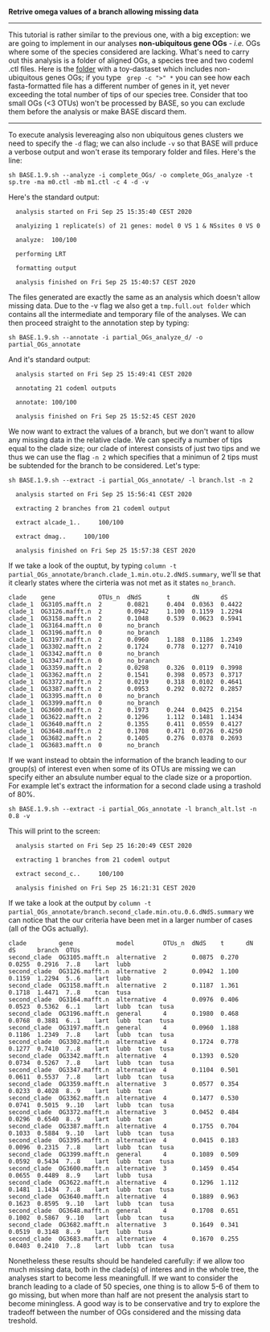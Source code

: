 **Retrive omega values of a branch allowing missing data**

---

This tutorial is rather similar to the previous one, with a big exception: 
we are going to implement in our analyses **non-ubiquitous gene OGs** - _i.e._ OGs where some of the species considered are lacking.
What's need to carry out this analysis is a folder of aligned OGs, a species tree and two codeml .ctl files. Here is the 
[folder](https://github.com/for-giobbe/BASE/tree/master/example/_partials_OGs) with a toy-dastaset which includes non-ubiquitous genes OGs; if 
you type ``` grep -c ">" *``` you can see how each fasta-formatted file has a different number of genes in it, yet never exceeding the total number of tips of our species tree.
Consider that too small OGs (<3 OTUs) won't be processed by BASE, so you can exclude them before the analysis or make BASE discard them.

---

To execute analysis levereaging also non ubiquitous genes clusters we need to specify the ```-d``` flag; we can also include ```-v``` so that BASE will prduce a verbose output
and won't erase its temporary folder and files. Here's the line:

```sh BASE.1.9.sh --analyze -i complete_OGs/ -o complete_OGs_analyze -t sp.tre -ma m0.ctl -mb m1.ctl -c 4 -d -v```

Here's the standard output:

```
  analysis started on Fri Sep 25 15:35:40 CEST 2020

  analyizing 1 replicate(s) of 21 genes: model 0 VS 1 & NSsites 0 VS 0 

  analyze:	100/100

  performing LRT 

  formatting output 

  analysis finished on Fri Sep 25 15:40:57 CEST 2020 
```

The files generated are exactly the same as an analysis which doesn't allow missing data.
Due to the -v flag we also get a ```tmp.full.out folder``` which contains all the intermediate and temporary file of the analyses. 
We can then proceed straight to the annotation step by typing:

```sh BASE.1.9.sh --annotate -i partial_OGs_analyze_d/ -o partial_OGs_annotate```

And it's standard output:

```
  analysis started on Fri Sep 25 15:49:41 CEST 2020

  annotating 21 codeml outputs 

  annotate:	100/100

  analysis finished on Fri Sep 25 15:52:45 CEST 2020 
```

We now want to extract the values of a branch, but we don't want to allow any missing data in the relative clade. We
can specify a number of tips equal to the clade size; our clade of interest consists of just two tips and we thus we can use the flag ```-n 2```
which specifies that a minimun of 2 tips must be subtended for the branch to be considered. Let's type:

```sh BASE.1.9.sh --extract -i partial_OGs_annotate/ -l branch.lst -n 2```

```
  analysis started on Fri Sep 25 15:56:41 CEST 2020

  extracting 2 branches from 21 codeml output 

  extract alcade_1..	 100/100

  extract dmag..	 100/100 
 
  analysis finished on Fri Sep 25 15:57:38 CEST 2020 
```

If we take a look of the ouptut, by typing ```column -t partial_OGs_annotate/branch.clade_1.min.otu.2.dNdS.summary```,
we'll se that it clearly states where the cirteria was not met as it states ```no_branch```.

```
clade    gene            OTUs_n  dNdS       t      dN      dS
clade_1  OG3105.mafft.n  2       0.0821     0.404  0.0363  0.4422
clade_1  OG3126.mafft.n  2       0.0942     1.100  0.1159  1.2294
clade_1  OG3158.mafft.n  2       0.1048     0.539  0.0623  0.5941
clade_1  OG3164.mafft.n  0       no_branch
clade_1  OG3196.mafft.n  0       no_branch
clade_1  OG3197.mafft.n  2       0.0960     1.188  0.1186  1.2349
clade_1  OG3302.mafft.n  2       0.1724     0.778  0.1277  0.7410
clade_1  OG3342.mafft.n  0       no_branch
clade_1  OG3347.mafft.n  0       no_branch
clade_1  OG3359.mafft.n  2       0.0298     0.326  0.0119  0.3998
clade_1  OG3362.mafft.n  2       0.1541     0.398  0.0573  0.3717
clade_1  OG3372.mafft.n  2       0.0219     0.318  0.0102  0.4641
clade_1  OG3387.mafft.n  2       0.0953     0.292  0.0272  0.2857
clade_1  OG3395.mafft.n  0       no_branch
clade_1  OG3399.mafft.n  0       no_branch
clade_1  OG3600.mafft.n  2       0.1973     0.244  0.0425  0.2154
clade_1  OG3622.mafft.n  2       0.1296     1.112  0.1481  1.1434
clade_1  OG3640.mafft.n  2       0.1355     0.411  0.0559  0.4127
clade_1  OG3648.mafft.n  2       0.1708     0.471  0.0726  0.4250
clade_1  OG3682.mafft.n  2       0.1405     0.276  0.0378  0.2693
clade_1  OG3683.mafft.n  0       no_branch
```

If we want instead to obtain the information of the branch leading to our group(s) of interest even when some of its OTUs are missing
we can specify either an absulute number equal to the clade size or a proportion. For example let's extract the information
for a second clade using a trashold of 80%. 

```sh BASE.1.9.sh --extract -i partial_OGs_annotate -l branch_alt.lst -n 0.8 -v```

This will print to the screen:

```
  analysis started on Fri Sep 25 16:20:49 CEST 2020

  extracting 1 branches from 21 codeml output 

  extract second_c..	 100/100 

  analysis finished on Fri Sep 25 16:21:31 CEST 2020 
```



If we take a look at the output by ```column -t partial_OGs_annotate/branch.second_clade.min.otu.0.6.dNdS.summary```
we can notice that the our criteria have been met in a larger number of cases (all of the OGs actually).

```
clade         gene            model        OTUs_n  dNdS    t      dN      dS      branch  OTUs
second_clade  OG3105.mafft.n  alternative  2       0.0875  0.270  0.0255  0.2916  7..8    lart  lubb
second_clade  OG3126.mafft.n  alternative  2       0.0942  1.100  0.1159  1.2294  5..6    lart  lubb
second_clade  OG3158.mafft.n  alternative  2       0.1187  1.361  0.1718  1.4471  7..8    tcan  tusa
second_clade  OG3164.mafft.n  alternative  4       0.0976  0.406  0.0523  0.5362  6..1    lart  lubb  tcan  tusa
second_clade  OG3196.mafft.n  general      4       0.1980  0.468  0.0768  0.3881  6..1    lart  lubb  tcan  tusa
second_clade  OG3197.mafft.n  general      4       0.0960  1.188  0.1186  1.2349  7..8    lart  lubb  tcan  tusa
second_clade  OG3302.mafft.n  alternative  4       0.1724  0.778  0.1277  0.7410  7..8    lart  lubb  tcan  tusa
second_clade  OG3342.mafft.n  alternative  4       0.1393  0.520  0.0734  0.5267  7..8    lart  lubb  tcan  tusa
second_clade  OG3347.mafft.n  alternative  4       0.1104  0.501  0.0611  0.5537  7..8    lart  lubb  tcan  tusa
second_clade  OG3359.mafft.n  alternative  3       0.0577  0.354  0.0233  0.4028  8..9    lart  lubb  tcan
second_clade  OG3362.mafft.n  alternative  4       0.1477  0.530  0.0741  0.5015  9..10   lart  lubb  tcan  tusa
second_clade  OG3372.mafft.n  alternative  3       0.0452  0.484  0.0296  0.6540  8..9    lart  lubb  tcan
second_clade  OG3387.mafft.n  alternative  4       0.1755  0.704  0.1033  0.5884  9..10   lart  lubb  tcan  tusa
second_clade  OG3395.mafft.n  alternative  4       0.0415  0.183  0.0096  0.2315  7..8    lart  lubb  tcan  tusa
second_clade  OG3399.mafft.n  general      4       0.1089  0.509  0.0592  0.5434  7..8    lart  lubb  tcan  tusa
second_clade  OG3600.mafft.n  alternative  3       0.1459  0.454  0.0655  0.4489  8..9    lart  lubb  tusa
second_clade  OG3622.mafft.n  alternative  4       0.1296  1.112  0.1481  1.1434  7..8    lart  lubb  tcan  tusa
second_clade  OG3640.mafft.n  alternative  4       0.1889  0.963  0.1623  0.8595  9..10   lart  lubb  tcan  tusa
second_clade  OG3648.mafft.n  general      4       0.1708  0.651  0.1002  0.5867  9..10   lart  lubb  tcan  tusa
second_clade  OG3682.mafft.n  alternative  3       0.1649  0.341  0.0519  0.3148  8..9    lart  lubb  tusa
second_clade  OG3683.mafft.n  alternative  4       0.1670  0.255  0.0403  0.2410  7..8    lart  lubb  tcan  tusa
```

Nonetheless these results should be handeled carefully: if we allow too much missing data, both in the clade(s) of interes and in the whole tree,
the analyses start to become less meaningfull. If we want to consider the branch leading to a clade of 50 species, one thing is to allow 5-6 of them
to go missing, but when more than half are not present the analysis start to become miningless. A good way is to be conservative and try to explore
the tradeoff between the number of OGs considered and the missing data treshold. 
